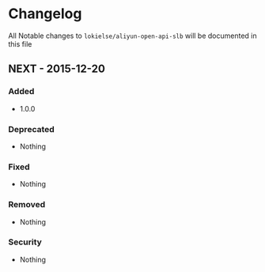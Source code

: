 # Changelog

All Notable changes to `lokielse/aliyun-open-api-slb` will be documented in this file

## NEXT - 2015-12-20

### Added
- 1.0.0

### Deprecated
- Nothing

### Fixed
- Nothing

### Removed
- Nothing

### Security
- Nothing
